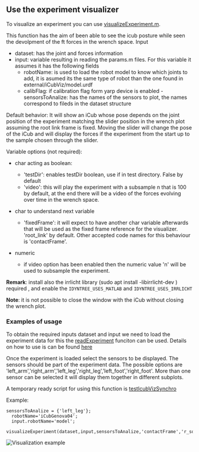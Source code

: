 ## Use the experiment visualizer
To visualize an experiment you can use [visualizeExperiment.m](https://github.com/robotology-playground/insitu-ft-analysis/blob/master/utils/visualizeExperiment.m).

This function has the aim of been able to see the icub posture while seen the devolpment of the ft forces in the wrench space.
Input
- dataset: has the joint and forces information
- input: variable resulting in reading the params.m files. For this variable it assumes it has the following fields
  - robotName: is used to load the robot model to know which joints to add, it is asumed its the same type of robot than the one found in external/iCubViz/model.urdf
  - calibFlag: if calibration flag form yarp device is enabled
-sensorsToAnalize: has the names of the sensors to plot, the names correspond to fileds in the dataset structure

Default behavior: It will show an iCub whose pose depends on the joint position of the experiment matching the slider position in the wrench plot assuming the root link frame is fixed. Moving the slider will change the pose of the iCub and will display the forces if the experiment from the start up to the sample chosen through the slider.

Variable options (not required):
- char acting as boolean:

  - 'testDir': enables testDir boolean, use if in test directory. False by default
  - 'video': this will play the experiment with a subsample n that is 100 by default, at the end there will be a video of the forces evolving over time in the wrench space.
  
- char to understand next variable
  - 'fixedFrame': it will expect to have another char variable afterwards that will be used as the fixed frame reference for the visualizer. 'root_link' by default. Other accepted code names for this behaviour is 'contactFrame'.
  
- numeric
   - if video option has been enabled then the numeric value 'n' will be used to subsample the experiment. 


**Remark**: install also the irrlicht library (sudo apt install -libirrlicht-dev ) required , and enable the `IDYNTREE_USES_MATLAB` and `IDYNTREE_USES_IRRLICHT`

**Note**: it is not possible to close the window with the iCub without closing the wrench plot.

### Examples of usage
To obtain the required inputs dataset and input we need to load the experiment data for this the [readExperiment](https://github.com/robotology-playground/insitu-ft-analysis/blob/master/utils/readExperiment.m) funciton can be used. Details on how to use is can be found [here](https://github.com/robotology-playground/insitu-ft-analysis/blob/master/docs/howToFiles/readAnExperiment.md)

Once the experiment is loaded select the sensors to be displayed. The sensors should be part of the experiment data. The possible options are 'left_arm','right_arm','left_leg','right_leg','left_foot','right_foot'. More than one sensor can be selected it will display them together in different subplots.

A temporary ready script for using this function is [testIcubVizSynchro](https://github.com/robotology-playground/insitu-ft-analysis/blob/master/testIcubVizSynchro.m)

Example:
```
sensorsToAnalize = {'left_leg'};  
  robotName='iCubGenova04';
  input.robotName='model';
  visualizeExperiment(dataset,input,sensorsToAnalize,'contactFrame','r_sole')
```
![Visualization example](https://user-images.githubusercontent.com/11043189/35084305-a37c41fe-fc23-11e7-913b-96381c6b88c2.png)
